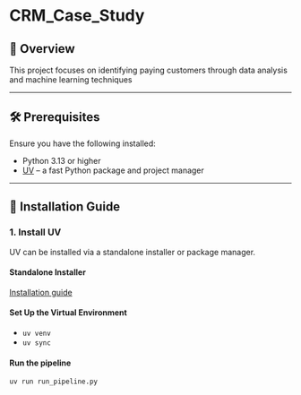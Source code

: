 # CRM_Case_Study

## 📘 Overview

This project focuses on identifying paying customers through data analysis and machine learning techniques

---

## 🛠️ Prerequisites

Ensure you have the following installed:

- Python 3.13 or higher
- [UV](https://astral.sh/uv/) – a fast Python package and project manager

---

## 🚀 Installation Guide

### 1. Install UV

UV can be installed via a standalone installer or package manager.

#### Standalone Installer

[Installation guide](https://docs.astral.sh/uv/getting-started/installation/)

#### Set Up the Virtual Environment

- `uv venv`
- `uv sync`

#### Run the pipeline

`uv run run_pipeline.py`


